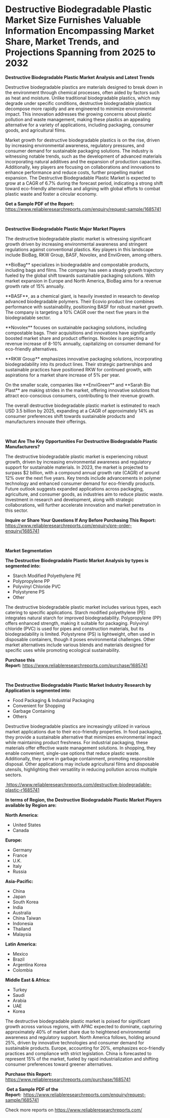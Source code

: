 <p><h1>Destructive Biodegradable Plastic Market Size Furnishes Valuable Information Encompassing Market Share, Market Trends, and Projections Spanning from 2025 to 2032</h1></p><p><strong>Destructive Biodegradable Plastic Market Analysis and Latest Trends</strong></p>
<p><p>Destructive biodegradable plastics are materials designed to break down in the environment through chemical processes, often aided by factors such as heat and moisture. Unlike traditional biodegradable plastics, which may degrade under specific conditions, destructive biodegradable plastics decompose more rapidly and are engineered to minimize environmental impact. This innovation addresses the growing concerns about plastic pollution and waste management, making these plastics an appealing alternative for a variety of applications, including packaging, consumer goods, and agricultural films.</p><p>Market growth for destructive biodegradable plastics is on the rise, driven by increasing environmental awareness, regulatory pressures, and consumer demand for sustainable packaging solutions. The industry is witnessing notable trends, such as the development of advanced materials incorporating natural additives and the expansion of production capacities. Additionally, key players are focusing on collaborations and innovations to enhance performance and reduce costs, further propelling market expansion. The Destructive Biodegradable Plastic Market is expected to grow at a CAGR of 6.7% during the forecast period, indicating a strong shift toward eco-friendly alternatives and aligning with global efforts to combat plastic waste and foster a circular economy.</p></p>
<p><strong>Get a Sample PDF of the Report:&nbsp;</strong> <a href="https://www.reliableresearchreports.com/enquiry/request-sample/1685741?utm_campaign=2714&utm_medium=2&utm_source=Github&utm_content=ia&utm_term=24032025&utm_id=destructive-biodegradable-plastic">https://www.reliableresearchreports.com/enquiry/request-sample/1685741</a></p>
<p>&nbsp;</p>
<p><strong>Destructive Biodegradable Plastic Major Market Players</strong></p>
<p><p>The destructive biodegradable plastic market is witnessing significant growth driven by increasing environmental awareness and stringent regulations against conventional plastics. Key players in this landscape include BioBag, RKW Group, BASF, Novolex, and EnviGreen, among others.</p><p>**BioBag** specializes in biodegradable and compostable products, including bags and films. The company has seen a steady growth trajectory fueled by the global shift towards sustainable packaging solutions. With market expansion in Europe and North America, BioBag aims for a revenue growth rate of 15% annually.</p><p>**BASF**, as a chemical giant, is heavily invested in research to develop advanced biodegradable polymers. Their Ecovio product line combines performance with sustainability, positioning BASF for robust market growth. The company is targeting a 10% CAGR over the next five years in the biodegradable sector.</p><p>**Novolex** focuses on sustainable packaging solutions, including compostable bags. Their acquisitions and innovations have significantly boosted market share and product offerings. Novolex is projecting a revenue increase of 8-10% annually, capitalizing on consumer demand for eco-friendly alternatives.</p><p>**RKW Group** emphasizes innovative packaging solutions, incorporating biodegradability into its product lines. Their strategic partnerships and sustainable practices have positioned RKW for continued growth, with aspirations for a market share increase of 5% per year.</p><p>On the smaller scale, companies like **EnviGreen** and **Sarah Bio Plast** are making strides in the market, offering innovative solutions that attract eco-conscious consumers, contributing to their revenue growth.</p><p>The overall destructive biodegradable plastic market is estimated to reach USD 3.5 billion by 2025, expanding at a CAGR of approximately 14% as consumer preferences shift towards sustainable products and manufacturers innovate their offerings.</p></p>
<p>&nbsp;</p>
<p><strong>What Are The Key Opportunities For Destructive Biodegradable Plastic Manufacturers?</strong></p>
<p><p>The destructive biodegradable plastic market is experiencing robust growth, driven by increasing environmental awareness and regulatory support for sustainable materials. In 2023, the market is projected to surpass $2 billion, with a compound annual growth rate (CAGR) of around 12% over the next five years. Key trends include advancements in polymer technology and enhanced consumer demand for eco-friendly products. Future outlook suggests expanded applications across packaging, agriculture, and consumer goods, as industries aim to reduce plastic waste. Investment in research and development, along with strategic collaborations, will further accelerate innovation and market penetration in this sector.</p></p>
<p><strong>Inquire or Share Your Questions If Any Before Purchasing This Report:</strong> <a href="https://www.reliableresearchreports.com/enquiry/pre-order-enquiry/1685741?utm_campaign=2714&utm_medium=2&utm_source=Github&utm_content=ia&utm_term=24032025&utm_id=destructive-biodegradable-plastic">https://www.reliableresearchreports.com/enquiry/pre-order-enquiry/1685741</a></p>
<p>&nbsp;</p>
<p><strong>Market Segmentation</strong></p>
<p><strong>The Destructive Biodegradable Plastic Market Analysis by types is segmented into:</strong></p>
<p><ul><li>Starch Modified Polyethylene PE</li><li>Polypropylene PP</li><li>Polyvinyl Chloride PVC</li><li>Polystyrene PS</li><li>Other</li></ul></p>
<p><p>The destructive biodegradable plastic market includes various types, each catering to specific applications. Starch modified polyethylene (PE) integrates natural starch for improved biodegradability. Polypropylene (PP) offers enhanced strength, making it suitable for packaging. Polyvinyl chloride (PVC) is used for pipes and construction materials, but its biodegradability is limited. Polystyrene (PS) is lightweight, often used in disposable containers, though it poses environmental challenges. Other market alternatives include various blends and materials designed for specific uses while promoting ecological sustainability.</p></p>
<p><strong>Purchase this Report:&nbsp;</strong><a href="https://www.reliableresearchreports.com/purchase/1685741?utm_campaign=2714&utm_medium=2&utm_source=Github&utm_content=ia&utm_term=24032025&utm_id=destructive-biodegradable-plastic">https://www.reliableresearchreports.com/purchase/1685741</a></p>
<p>&nbsp;</p>
<p><strong>The Destructive Biodegradable Plastic Market Industry Research by Application is segmented into:</strong></p>
<p><ul><li>Food Packaging & Industrial Packaging</li><li>Convenient for Shopping</li><li>Garbage Containing</li><li>Others</li></ul></p>
<p><p>Destructive biodegradable plastics are increasingly utilized in various market applications due to their eco-friendly properties. In food packaging, they provide a sustainable alternative that minimizes environmental impact while maintaining product freshness. For industrial packaging, these materials offer effective waste management solutions. In shopping, they enable convenient, single-use options that reduce plastic waste. Additionally, they serve in garbage containment, promoting responsible disposal. Other applications may include agricultural films and disposable utensils, highlighting their versatility in reducing pollution across multiple sectors.</p></p>
<p><a href="https://www.reliableresearchreports.com/destructive-biodegradable-plastic-r1685741?utm_campaign=2714&utm_medium=2&utm_source=Github&utm_content=ia&utm_term=24032025&utm_id=destructive-biodegradable-plastic">&nbsp;https://www.reliableresearchreports.com/destructive-biodegradable-plastic-r1685741</a></p>
<p><strong>In terms of Region, the Destructive Biodegradable Plastic Market Players available by Region are:</strong></p>
<p>
    <p> <strong> North America: </strong>
        <ul>
            <li>United States</li>
            <li>Canada</li>
        </ul>
        </p> 
    <p> <strong> Europe: </strong>
        <ul>
            <li>Germany</li>
            <li>France</li>
            <li>U.K.</li>
            <li>Italy</li>
            <li>Russia</li>
        </ul>
        </p> 
    <p> <strong> Asia-Pacific: </strong>
        <ul>
            <li>China</li>
            <li>Japan</li>
            <li>South Korea</li>
            <li>India</li>
            <li>Australia</li>
            <li>China Taiwan</li>
            <li>Indonesia</li>
            <li>Thailand</li>
            <li>Malaysia</li>
        </ul>
        </p> 
    <p> <strong> Latin America: </strong>
        <ul>
            <li>Mexico</li>
            <li>Brazil</li>
            <li>Argentina Korea</li>
            <li>Colombia</li>
        </ul>
        </p> 
    <p> <strong> Middle East & Africa: </strong>
        <ul>
            <li>Turkey</li>
            <li>Saudi</li>
            <li>Arabia</li>
            <li>UAE</li>
            <li>Korea</li>
        </ul>
    </p>
    </p>
<p><p>The destructive biodegradable plastic market is poised for significant growth across various regions, with APAC expected to dominate, capturing approximately 40% of market share due to heightened environmental awareness and regulatory support. North America follows, holding around 25%, driven by innovative technologies and consumer demand for sustainable products. Europe, accounting for 20%, emphasizes eco-friendly practices and compliance with strict legislation. China is forecasted to represent 15% of the market, fueled by rapid industrialization and shifting consumer preferences toward greener alternatives.</p></p>
<p><strong>Purchase this Report: </strong><a href="https://www.reliableresearchreports.com/purchase/1685741?utm_campaign=2714&utm_medium=2&utm_source=Github&utm_content=ia&utm_term=24032025&utm_id=destructive-biodegradable-plastic">https://www.reliableresearchreports.com/purchase/1685741</a></p>
<p>&nbsp;<strong>Get a Sample PDF of the Report:&nbsp;&nbsp;</strong><a href="https://www.reliableresearchreports.com/enquiry/request-sample/1685741?utm_campaign=2714&utm_medium=2&utm_source=Github&utm_content=ia&utm_term=24032025&utm_id=destructive-biodegradable-plastic">https://www.reliableresearchreports.com/enquiry/request-sample/1685741</a></p>
<p><strong></strong></p>
<p>Check more reports on <a href="https://www.reliableresearchreports.com/?utm_campaign=2714&utm_medium=2&utm_source=Github&utm_content=ia&utm_term=24032025&utm_id=destructive-biodegradable-plastic">https://www.reliableresearchreports.com/</a></p>